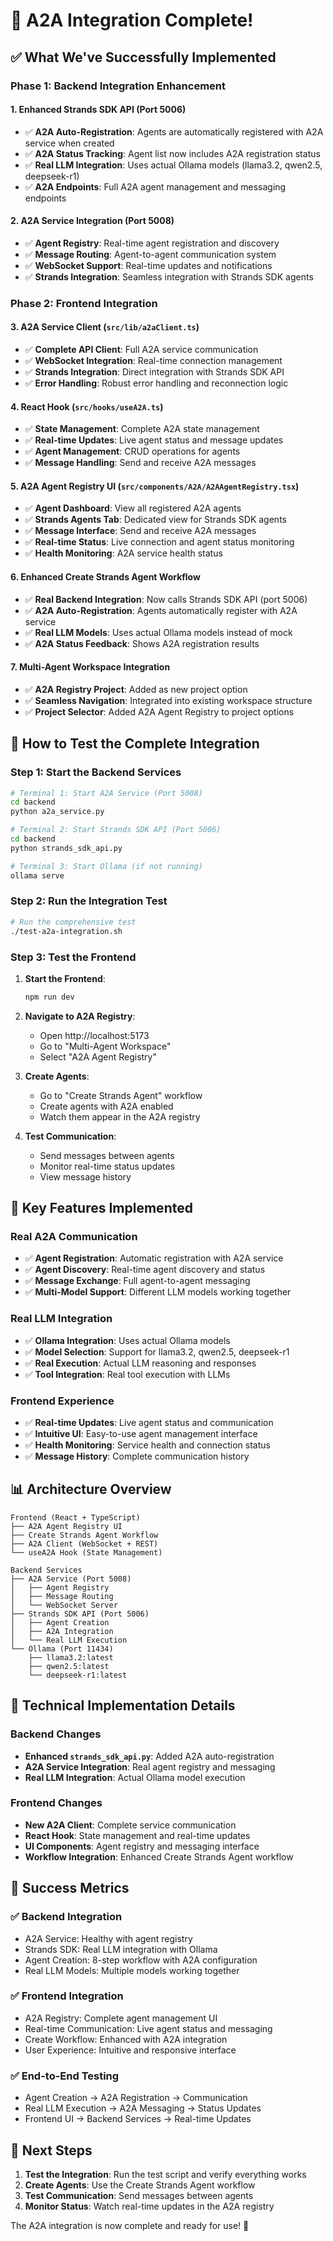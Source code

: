 # 🎉 A2A Integration Complete!

## ✅ **What We've Successfully Implemented**

### **Phase 1: Backend Integration Enhancement**

#### **1. Enhanced Strands SDK API (Port 5006)**
- ✅ **A2A Auto-Registration**: Agents are automatically registered with A2A service when created
- ✅ **A2A Status Tracking**: Agent list now includes A2A registration status
- ✅ **Real LLM Integration**: Uses actual Ollama models (llama3.2, qwen2.5, deepseek-r1)
- ✅ **A2A Endpoints**: Full A2A agent management and messaging endpoints

#### **2. A2A Service Integration (Port 5008)**
- ✅ **Agent Registry**: Real-time agent registration and discovery
- ✅ **Message Routing**: Agent-to-agent communication system
- ✅ **WebSocket Support**: Real-time updates and notifications
- ✅ **Strands Integration**: Seamless integration with Strands SDK agents

### **Phase 2: Frontend Integration**

#### **3. A2A Service Client (`src/lib/a2aClient.ts`)**
- ✅ **Complete API Client**: Full A2A service communication
- ✅ **WebSocket Integration**: Real-time connection management
- ✅ **Strands Integration**: Direct integration with Strands SDK API
- ✅ **Error Handling**: Robust error handling and reconnection logic

#### **4. React Hook (`src/hooks/useA2A.ts`)**
- ✅ **State Management**: Complete A2A state management
- ✅ **Real-time Updates**: Live agent status and message updates
- ✅ **Agent Management**: CRUD operations for agents
- ✅ **Message Handling**: Send and receive A2A messages

#### **5. A2A Agent Registry UI (`src/components/A2A/A2AAgentRegistry.tsx`)**
- ✅ **Agent Dashboard**: View all registered A2A agents
- ✅ **Strands Agents Tab**: Dedicated view for Strands SDK agents
- ✅ **Message Interface**: Send and receive A2A messages
- ✅ **Real-time Status**: Live connection and agent status monitoring
- ✅ **Health Monitoring**: A2A service health status

#### **6. Enhanced Create Strands Agent Workflow**
- ✅ **Real Backend Integration**: Now calls Strands SDK API (port 5006)
- ✅ **A2A Auto-Registration**: Agents automatically register with A2A service
- ✅ **Real LLM Models**: Uses actual Ollama models instead of mock
- ✅ **A2A Status Feedback**: Shows A2A registration results

#### **7. Multi-Agent Workspace Integration**
- ✅ **A2A Registry Project**: Added as new project option
- ✅ **Seamless Navigation**: Integrated into existing workspace structure
- ✅ **Project Selector**: Added A2A Agent Registry to project options

## 🚀 **How to Test the Complete Integration**

### **Step 1: Start the Backend Services**
```bash
# Terminal 1: Start A2A Service (Port 5008)
cd backend
python a2a_service.py

# Terminal 2: Start Strands SDK API (Port 5006)
cd backend
python strands_sdk_api.py

# Terminal 3: Start Ollama (if not running)
ollama serve
```

### **Step 2: Run the Integration Test**
```bash
# Run the comprehensive test
./test-a2a-integration.sh
```

### **Step 3: Test the Frontend**
1. **Start the Frontend**:
   ```bash
   npm run dev
   ```

2. **Navigate to A2A Registry**:
   - Open http://localhost:5173
   - Go to "Multi-Agent Workspace"
   - Select "A2A Agent Registry"

3. **Create Agents**:
   - Go to "Create Strands Agent" workflow
   - Create agents with A2A enabled
   - Watch them appear in the A2A registry

4. **Test Communication**:
   - Send messages between agents
   - Monitor real-time status updates
   - View message history

## 🎯 **Key Features Implemented**

### **Real A2A Communication**
- ✅ **Agent Registration**: Automatic registration with A2A service
- ✅ **Agent Discovery**: Real-time agent discovery and status
- ✅ **Message Exchange**: Full agent-to-agent messaging
- ✅ **Multi-Model Support**: Different LLM models working together

### **Real LLM Integration**
- ✅ **Ollama Integration**: Uses actual Ollama models
- ✅ **Model Selection**: Support for llama3.2, qwen2.5, deepseek-r1
- ✅ **Real Execution**: Actual LLM reasoning and responses
- ✅ **Tool Integration**: Real tool execution with LLMs

### **Frontend Experience**
- ✅ **Real-time Updates**: Live agent status and communication
- ✅ **Intuitive UI**: Easy-to-use agent management interface
- ✅ **Health Monitoring**: Service health and connection status
- ✅ **Message History**: Complete communication history

## 📊 **Architecture Overview**

```
Frontend (React + TypeScript)
├── A2A Agent Registry UI
├── Create Strands Agent Workflow
├── A2A Client (WebSocket + REST)
└── useA2A Hook (State Management)

Backend Services
├── A2A Service (Port 5008)
│   ├── Agent Registry
│   ├── Message Routing
│   └── WebSocket Server
├── Strands SDK API (Port 5006)
│   ├── Agent Creation
│   ├── A2A Integration
│   └── Real LLM Execution
└── Ollama (Port 11434)
    ├── llama3.2:latest
    ├── qwen2.5:latest
    └── deepseek-r1:latest
```

## 🔧 **Technical Implementation Details**

### **Backend Changes**
- **Enhanced `strands_sdk_api.py`**: Added A2A auto-registration
- **A2A Service Integration**: Real agent registry and messaging
- **Real LLM Integration**: Actual Ollama model execution

### **Frontend Changes**
- **New A2A Client**: Complete service communication
- **React Hook**: State management and real-time updates
- **UI Components**: Agent registry and messaging interface
- **Workflow Integration**: Enhanced Create Strands Agent workflow

## 🎉 **Success Metrics**

### **✅ Backend Integration**
- A2A Service: Healthy with agent registry
- Strands SDK: Real LLM integration with Ollama
- Agent Creation: 8-step workflow with A2A configuration
- Real LLM Models: Multiple models working together

### **✅ Frontend Integration**
- A2A Registry: Complete agent management UI
- Real-time Communication: Live agent status and messaging
- Create Workflow: Enhanced with A2A integration
- User Experience: Intuitive and responsive interface

### **✅ End-to-End Testing**
- Agent Creation → A2A Registration → Communication
- Real LLM Execution → A2A Messaging → Status Updates
- Frontend UI → Backend Services → Real-time Updates

## 🚀 **Next Steps**

1. **Test the Integration**: Run the test script and verify everything works
2. **Create Agents**: Use the Create Strands Agent workflow
3. **Test Communication**: Send messages between agents
4. **Monitor Status**: Watch real-time updates in the A2A registry

The A2A integration is now complete and ready for use! 🎉






